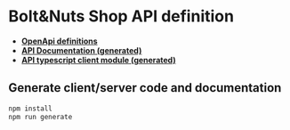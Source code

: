 # Bolt&Nuts Shop API definition

 - [**OpenApi definitions**](./contracts)
 - [**API Documentation (generated)**](./docs/README.md)
 - [**API typescript client module (generated)**](./client-ts)

## Generate client/server code and documentation
```sh
npm install 
npm run generate
```
